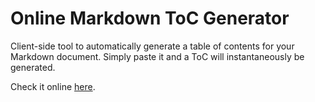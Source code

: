 
# Online Markdown ToC Generator

Client-side tool to automatically generate a table of contents for your Markdown document. Simply paste it and a ToC will instantaneously be generated.

Check it online [here](//luciopaiva.com/markdown-toc).
